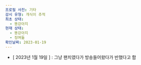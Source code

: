 ```yaml
---
프로필 사진: 기타
감시 유형: 개식이 추적
최초 상태:
  - 똥강아지
현재 상태:
  - 똥강아지
  - 징며듦
확인날짜: 2023-01-19
---
```

- [ 2023년 1월 19일 ] : 그냥 팬치였다가 방송들어왔다가 반했다고 함